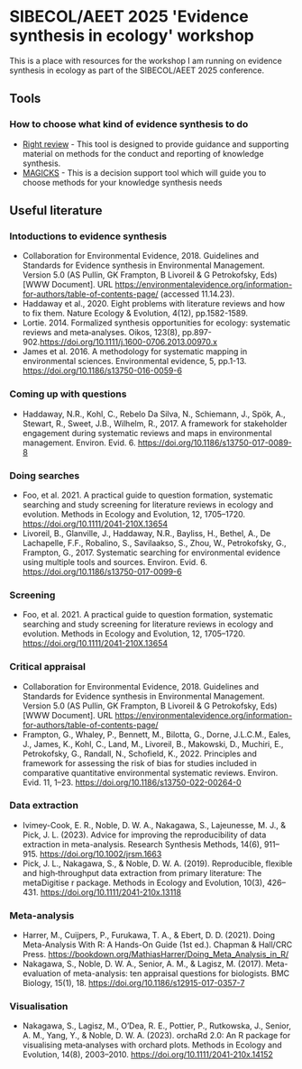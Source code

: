 # SIBECOL/AEET 2025 'Evidence synthesis in ecology' workshop
This is a place with resources for the workshop I am running on evidence synthesis in ecology as part of the SIBECOL/AEET 2025 conference.

## Tools

### How to choose what kind of evidence synthesis to do

* [Right review](https://whatreviewisrightforyou.knowledgetranslation.net/) - This tool is designed to provide guidance and supporting material on methods for the conduct and reporting of knowledge synthesis.
* [MAGICKS](https://ksm-eklipse.shinyapps.io/MAGICKS/) - This is a decision support tool which will guide you to choose methods for your knowledge synthesis needs



## Useful literature

### Intoductions to evidence synthesis
* Collaboration for Environmental Evidence, 2018. Guidelines and Standards for Evidence synthesis in Environmental Management. Version 5.0 (AS Pullin, GK Frampton, B Livoreil & G Petrokofsky, Eds) [WWW Document]. URL https://environmentalevidence.org/information-for-authors/table-of-contents-page/  (accessed 11.14.23).
* Haddaway et al., 2020. Eight problems with literature reviews and how to fix them. Nature Ecology & Evolution, 4(12), pp.1582-1589.
* Lortie. 2014. Formalized synthesis opportunities for ecology: systematic reviews and meta‐analyses. Oikos, 123(8), pp.897-902.https://doi.org/10.1111/j.1600-0706.2013.00970.x
* James et al.  2016. A methodology for systematic mapping in environmental sciences. Environmental evidence, 5, pp.1-13. https://doi.org/10.1186/s13750-016-0059-6

### Coming up with questions
* Haddaway, N.R., Kohl, C., Rebelo Da Silva, N., Schiemann, J., Spök, A., Stewart, R., Sweet, J.B., Wilhelm, R., 2017. A framework for stakeholder engagement during systematic reviews and maps in environmental management. Environ. Evid. 6. https://doi.org/10.1186/s13750-017-0089-8 

### Doing searches
* Foo, et al. 2021. A practical guide to question formation, systematic searching and study screening for literature reviews in ecology and evolution. Methods in Ecology and Evolution, 12, 1705–1720. https://doi.org/10.1111/2041-210X.13654
* Livoreil, B., Glanville, J., Haddaway, N.R., Bayliss, H., Bethel, A., De Lachapelle, F.F., Robalino, S., Savilaakso, S., Zhou, W., Petrokofsky, G., Frampton, G., 2017. Systematic searching for environmental evidence using multiple tools and sources. Environ. Evid. 6. https://doi.org/10.1186/s13750-017-0099-6

### Screening
* Foo, et al. 2021. A practical guide to question formation, systematic searching and study screening for literature reviews in ecology and evolution. Methods in Ecology and Evolution, 12, 1705–1720. https://doi.org/10.1111/2041-210X.13654

### Critical appraisal
* Collaboration for Environmental Evidence, 2018. Guidelines and Standards for Evidence synthesis in Environmental Management. Version 5.0 (AS Pullin, GK Frampton, B Livoreil & G Petrokofsky, Eds) [WWW Document]. URL https://environmentalevidence.org/information-for-authors/table-of-contents-page/
* Frampton, G., Whaley, P., Bennett, M., Bilotta, G., Dorne, J.L.C.M., Eales, J., James, K., Kohl, C., Land, M., Livoreil, B., Makowski, D., Muchiri, E., Petrokofsky, G., Randall, N., Schofield, K., 2022. Principles and framework for assessing the risk of bias for studies included in comparative quantitative environmental systematic reviews. Environ. Evid. 11, 1–23. https://doi.org/10.1186/s13750-022-00264-0

### Data extraction
* Ivimey-Cook, E. R., Noble, D. W. A., Nakagawa, S., Lajeunesse, M. J., & Pick, J. L. (2023). Advice for improving the reproducibility of data extraction in meta-analysis. Research Synthesis Methods, 14(6), 911–915. https://doi.org/10.1002/jrsm.1663
* Pick, J. L., Nakagawa, S., & Noble, D. W. A. (2019). Reproducible, flexible and high‐throughput data extraction from primary literature: The metaDigitise r package. Methods in Ecology and Evolution, 10(3), 426–431. https://doi.org/10.1111/2041-210x.13118

### Meta-analysis
* Harrer, M., Cuijpers, P., Furukawa, T. A., & Ebert, D. D. (2021). Doing Meta-Analysis With R: A Hands-On Guide (1st ed.). Chapman & Hall/CRC Press. https://bookdown.org/MathiasHarrer/Doing_Meta_Analysis_in_R/
* Nakagawa, S., Noble, D. W. A., Senior, A. M., & Lagisz, M. (2017). Meta-evaluation of meta-analysis: ten appraisal questions for biologists. BMC Biology, 15(1), 18. https://doi.org/10.1186/s12915-017-0357-7

### Visualisation
* Nakagawa, S., Lagisz, M., O’Dea, R. E., Pottier, P., Rutkowska, J., Senior, A. M., Yang, Y., & Noble, D. W. A. (2023). orchaRd 2.0: An R package for visualising meta‐analyses with orchard plots. Methods in Ecology and Evolution, 14(8), 2003–2010. https://doi.org/10.1111/2041-210x.14152



